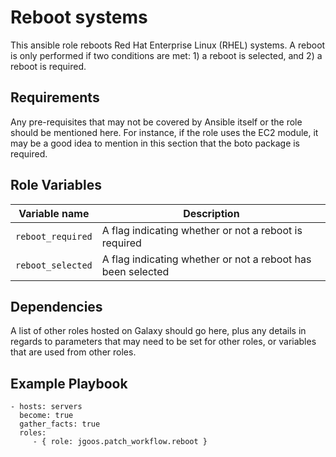 Reboot systems
=========

This ansible role reboots Red Hat Enterprise Linux (RHEL) systems. A reboot is only performed if two conditions are met: 1) a reboot is selected, and 2) a reboot is required.

Requirements
------------

Any pre-requisites that may not be covered by Ansible itself or the role should be mentioned here. For instance, if the role uses the EC2 module, it may be a good idea to mention in this section that the boto package is required.

Role Variables
--------------

| Variable name | Description |
| --- | --- |
| `reboot_required` | A flag indicating whether or not a reboot is required |
| `reboot_selected` | A flag indicating whether or not a reboot has been selected |

Dependencies
------------

A list of other roles hosted on Galaxy should go here, plus any details in regards to parameters that may need to be set for other roles, or variables that are used from other roles.

Example Playbook
----------------

    - hosts: servers
      become: true
      gather_facts: true
      roles:
         - { role: jgoos.patch_workflow.reboot }
